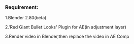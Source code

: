 ### Requirement:

1.Blender 2.80(beta)

2.'Red Giant Bullet Looks' Plugin for AE(in adjustment layer)

3.Render video in Blender,then replace the video in AE Comp
